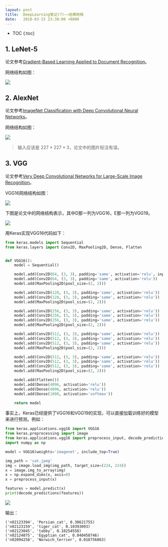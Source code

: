```yaml
---
layout: post
title:  DeepLearning笔记(7)——经典网络
date:   2018-03-15 23:30:00 +0800
---
```


* TOC
{:toc}

## 1. LeNet-5

论文参考[Gradient-Based Learning Applied to Document Recognition](http://yann.lecun.com/exdb/publis/pdf/lecun-01a.pdf)。

网络结构如图：

![]({{site.baseurl}}/images/deeplearning/7-1.png)

## 2. AlexNet

论文参考[ImageNet Classification with Deep Convolutional Neural Networks](https://papers.nips.cc/paper/4824-imagenet-classification-with-deep-convolutional-neural-networks)。

网络结构如图：

![]({{site.baseurl}}/images/deeplearning/7-2.png)

> 输入应该是 $227\times227\times3$，论文中的图片标注有误。

## 3. VGG

论文参考[Very Deep Convolutional Networks for Large-Scale Image Recognition](https://arxiv.org/abs/1409.1556)。

VGG16网络结构如图：

![]({{site.baseurl}}/images/deeplearning/7-3.png)

下图是论文中的网络结构表示，其中D那一列为VGG16，E那一列为VGG19。

![]({{site.baseurl}}/images/deeplearning/7-4.png)

用Keras实现VGG16代码如下：

```python
from keras.models import Sequential
from keras.layers import Conv2D, MaxPooling2D, Dense, Flatten


def VGG16():
    model = Sequential()

    model.add(Conv2D(64, (3, 3), padding='same', activation='relu', input_shape=(224, 224, 3)))
    model.add(Conv2D(64, (3, 3), padding='same', activation='relu'))
    model.add(MaxPooling2D(pool_size=(2, 2)))

    model.add(Conv2D(128, (3, 3), padding='same', activation='relu'))
    model.add(Conv2D(128, (3, 3), padding='same', activation='relu'))
    model.add(MaxPooling2D(pool_size=(2, 2)))

    model.add(Conv2D(256, (3, 3), padding='same', activation='relu'))
    model.add(Conv2D(256, (3, 3), padding='same', activation='relu'))
    model.add(Conv2D(256, (3, 3), padding='same', activation='relu'))
    model.add(MaxPooling2D(pool_size=(2, 2)))

    model.add(Conv2D(512, (3, 3), padding='same', activation='relu'))
    model.add(Conv2D(512, (3, 3), padding='same', activation='relu'))
    model.add(Conv2D(512, (3, 3), padding='same', activation='relu'))
    model.add(MaxPooling2D(pool_size=(2, 2)))

    model.add(Conv2D(512, (3, 3), padding='same', activation='relu'))
    model.add(Conv2D(512, (3, 3), padding='same', activation='relu'))
    model.add(Conv2D(512, (3, 3), padding='same', activation='relu'))
    model.add(MaxPooling2D(pool_size=(2, 2)))

    model.add(Flatten())
    model.add(Dense(4096, activation='relu'))
    model.add(Dense(4096, activation='relu'))
    model.add(Dense(1000, activation='softmax'))

    return model
```

事实上，Keras已经提供了VGG16和VGG19的实现，可以直接加载训练好的模型来进行预测。例如：

```python
from keras.applications.vgg16 import VGG16
from keras.preprocessing import image
from keras.applications.vgg16 import preprocess_input, decode_predictions
import numpy as np

model = VGG16(weights='imagenet', include_top=True)

img_path = 'cat.jpeg'
img = image.load_img(img_path, target_size=(224, 224))
x = image.img_to_array(img)
x = np.expand_dims(x, axis=0)
x = preprocess_input(x)

features = model.predict(x)
print(decode_predictions(features))
```

![]({{site.baseurl}}/images/deeplearning/7-5.jpeg)

输出：

```
('n02123394', 'Persian_cat', 0.30621755)
('n02123159', 'tiger_cat', 0.10393093)
('n02123045', 'tabby', 0.10254558)
('n02124075', 'Egyptian_cat', 0.040458746)
('n02094258', 'Norwich_terrier', 0.018756863)
```